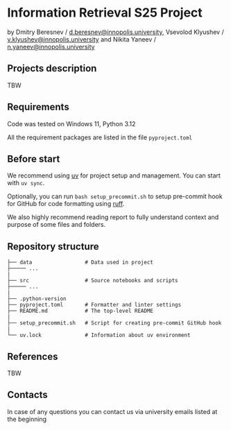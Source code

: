 # Information Retrieval S25 Project

by Dmitry Beresnev / <d.beresnev@innopolis.university>, Vsevolod Klyushev / <v.klyushev@innopolis.university> and Nikita Yaneev / <n.yaneev@innopolis.university>

## Projects description

TBW

## Requirements

Code was tested on Windows 11, Python 3.12

All the requirement packages are listed in the file `pyproject.toml`

## Before start

We recommend using [uv](https://docs.astral.sh/uv/) for project setup and management.
You can start with `uv sync`.

Optionally, you can run `bash setup_precommit.sh` to setup pre-commit hook for GitHub for code formatting using [ruff](https://docs.astral.sh/ruff/).

We also highly recommend reading report to fully understand context and purpose of some files and folders.

## Repository structure

```text
├── data                 # Data used in project
├───── ...
|
├── src                  # Source notebooks and scripts
├───── ...
|
├── .python-version
├── pyproject.toml       # Formatter and linter settings
├── README.md            # The top-level README
|
├── setup_precommit.sh   # Script for creating pre-commit GitHub hook
|
└── uv.lock              # Information about uv environment
```

## References

TBW

## Contacts

In case of any questions you can contact us via university emails listed at the beginning
